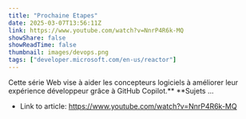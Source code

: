 ```yaml
---
title: "Prochaine Etapes"
date: 2025-03-07T13:56:11Z
link: https://www.youtube.com/watch?v=NnrP4R6k-MQ
showShare: false
showReadTime: false
thumbnail: images/devops.png
tags: ["developer.microsoft.com/en-us/reactor"]
---
```

Cette série Web vise à aider les concepteurs logiciels à améliorer leur expérience développeur grâce à GitHub Copilot.** **Sujets ...

- Link to article: https://www.youtube.com/watch?v=NnrP4R6k-MQ